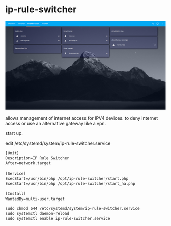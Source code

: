 # ip-rule-switcher
![](./images/ip-rule-switcher.png)

allows management of internet access for IPV4 devices.
to deny internet access or use an alternative gateway like a vpn. 


start up.

edit  /etc/systemd/system/ip-rule-switcher.service
```
[Unit]
Description=IP Rule Switcher
After=network.target

[Service]
ExecStart=/usr/bin/php /opt/ip-rule-switcher/start.php
ExecStart=/usr/bin/php /opt/ip-rule-switcher/start_ha.php

[Install]
WantedBy=multi-user.target
```

```
sudo chmod 644 /etc/systemd/system/ip-rule-switcher.service
sudo systemctl daemon-reload
sudo systemctl enable ip-rule-switcher.service
```
